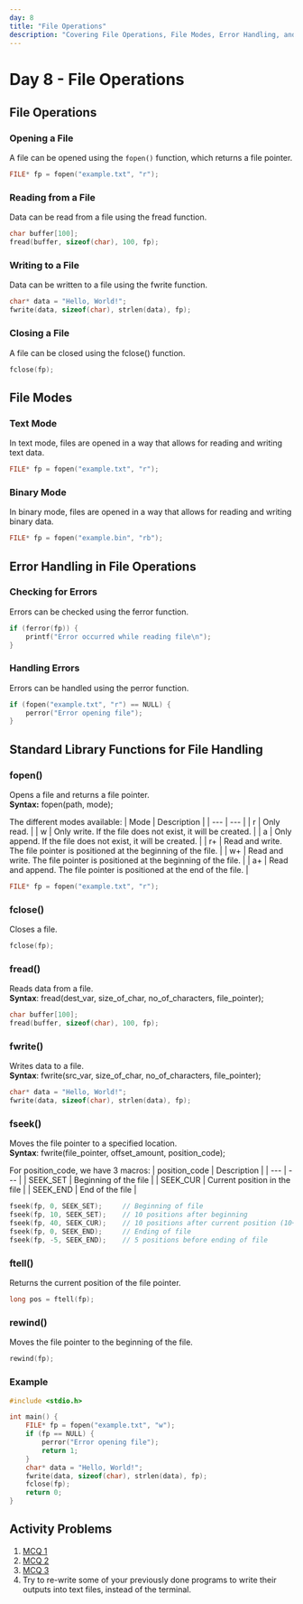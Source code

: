```yaml
---
day: 8
title: "File Operations"
description: "Covering File Operations, File Modes, Error Handling, and Standard Library Functions for File Handling"
---
```


# Day 8 - File Operations

## File Operations

### Opening a File
A file can be opened using the `fopen()` function, which returns a file pointer.
```c
FILE* fp = fopen("example.txt", "r");
```

### Reading from a File
Data can be read from a file using the fread function.
```c
char buffer[100];
fread(buffer, sizeof(char), 100, fp);
```

### Writing to a File
Data can be written to a file using the fwrite function.
```c
char* data = "Hello, World!";
fwrite(data, sizeof(char), strlen(data), fp);
```

### Closing a File
A file can be closed using the fclose() function.
```c
fclose(fp);
```

## File Modes

### Text Mode
In text mode, files are opened in a way that allows for reading and writing text data.
```c
FILE* fp = fopen("example.txt", "r");
```

### Binary Mode
In binary mode, files are opened in a way that allows for reading and writing binary data.
```c
FILE* fp = fopen("example.bin", "rb");
```

## Error Handling in File Operations

### Checking for Errors
Errors can be checked using the ferror function.
```c
if (ferror(fp)) {
    printf("Error occurred while reading file\n");
}
```

### Handling Errors
Errors can be handled using the perror function.
```c
if (fopen("example.txt", "r") == NULL) {
    perror("Error opening file");
}
```

## Standard Library Functions for File Handling

### fopen()
Opens a file and returns a file pointer.  
**Syntax:** fopen(path, mode);

The different modes available:
| Mode | Description |
| --- | --- |
| r | Only read. |
| w | Only write. If the file does not exist, it will be created. |
| a | Only append. If the file does not exist, it will be created. |
| r+ | Read and write. The file pointer is positioned at the beginning of the file. |
| w+ | Read and write. The file pointer is positioned at the beginning of the file. |
| a+ | Read and append. The file pointer is positioned at the end of the file. |
```c
FILE* fp = fopen("example.txt", "r");
```

### fclose()
Closes a file.
```c
fclose(fp);
```

### fread()
Reads data from a file.  
**Syntax**: fread(dest_var, size_of_char, no_of_characters, file_pointer);
```c
char buffer[100];
fread(buffer, sizeof(char), 100, fp);
```

### fwrite()
Writes data to a file.  
**Syntax**: fwrite(src_var, size_of_char, no_of_characters, file_pointer);
```c
char* data = "Hello, World!";
fwrite(data, sizeof(char), strlen(data), fp);
```

### fseek()
Moves the file pointer to a specified location.  
**Syntax**: fwrite(file_pointer, offset_amount, position_code);

For position_code, we have 3 macros:
| position_code | Description |
| --- | --- |
| SEEK_SET | Beginning of the file |
| SEEK_CUR | Current position in the file |
| SEEK_END | End of the file |
```c
fseek(fp, 0, SEEK_SET);     // Beginning of file
fseek(fp, 10, SEEK_SET);    // 10 positions after beginning
fseek(fp, 40, SEEK_CUR);    // 10 positions after current position (10+40=50)
fseek(fp, 0, SEEK_END);     // Ending of file
fseek(fp, -5, SEEK_END);    // 5 positions before ending of file
```

### ftell()
Returns the current position of the file pointer.
```c
long pos = ftell(fp);
```

### rewind()
Moves the file pointer to the beginning of the file.
```c
rewind(fp);
```

### Example
```c
#include <stdio.h>

int main() {
    FILE* fp = fopen("example.txt", "w");
    if (fp == NULL) {
        perror("Error opening file");
        return 1;
    }
    char* data = "Hello, World!";
    fwrite(data, sizeof(char), strlen(data), fp);
    fclose(fp);
    return 0;
}
```

## Activity Problems
1. [MCQ 1](https://gist.github.com/galaxygamerman/b9bb496865026f9cebdea9a56f3f992d/raw/54078b048e369fa7e2560158296458f553ebc31c/Day8_1.md)
2. [MCQ 2](https://gist.github.com/galaxygamerman/b9bb496865026f9cebdea9a56f3f992d/raw/54078b048e369fa7e2560158296458f553ebc31c/Day8_2.md)
3. [MCQ 3](https://gist.github.com/galaxygamerman/b9bb496865026f9cebdea9a56f3f992d/raw/54078b048e369fa7e2560158296458f553ebc31c/Day8_3.md)
4. Try to re-write some of your previously done programs to write their outputs into text files, instead of the terminal.